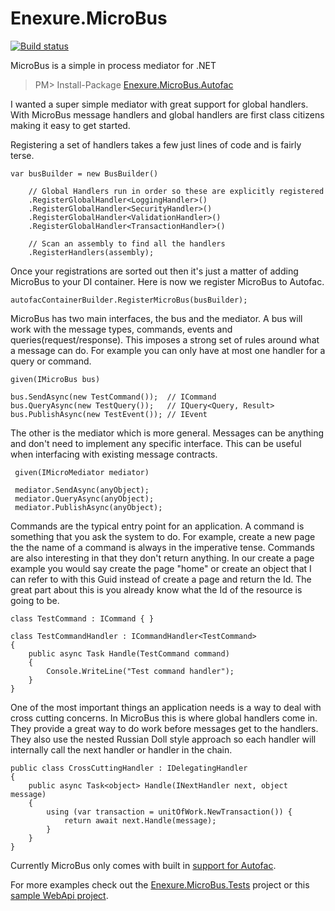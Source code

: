Enexure.MicroBus
=================
[![Build status](https://ci.appveyor.com/api/projects/status/nwb1ebtfxiedyput/branch/master?svg=true)](https://ci.appveyor.com/project/Daniel45729/enexure-microbus/branch/master)

MicroBus is a simple in process mediator for .NET

> PM> Install-Package [Enexure.MicroBus.Autofac](https://www.nuget.org/packages/Enexure.MicroBus.Autofac/)

I wanted a super simple mediator with great support for global handlers. With MicroBus message handlers and global handlers are first class citizens making it easy to get started.

Registering a set of handlers takes a few just lines of code and is fairly terse.

    var busBuilder = new BusBuilder()
        
        // Global Handlers run in order so these are explicitly registered
        .RegisterGlobalHandler<LoggingHandler>()
        .RegisterGlobalHandler<SecurityHandler>()
        .RegisterGlobalHandler<ValidationHandler>()
        .RegisterGlobalHandler<TransactionHandler>()
        
        // Scan an assembly to find all the handlers
        .RegisterHandlers(assembly);

Once your registrations are sorted out then it's just a matter of adding MicroBus to your DI container. Here is now we register MicroBus to Autofac.

    autofacContainerBuilder.RegisterMicroBus(busBuilder);

MicroBus has two main interfaces, the bus and the mediator. A bus will work with the message types, commands, events and queries(request/response). This imposes a strong set of rules around what a message can do. For example you can only have at most one handler for a query or command.

    given(IMicroBus bus)
    
    bus.SendAsync(new TestCommand());  // ICommand
    bus.QueryAsync(new TestQuery());   // IQuery<Query, Result>
    bus.PublishAsync(new TestEvent()); // IEvent

The other is the mediator which is more general. Messages can be anything and don't need to implement any specific interface. This can be useful when interfacing with existing message contracts.

     given(IMicroMediator mediator)
     
     mediator.SendAsync(anyObject);
     mediator.QueryAsync(anyObject);
     mediator.PublishAsync(anyObject);

Commands are the typical entry point for an application. A command is something that you ask the system to do. For example, create a new page the the name of a command is always in the imperative tense. Commands are also interesting in that they don't return anything. In our create a page example you would say create the page "home" or create an object that I can refer to with this Guid instead of create a page and return the Id. The great part about this is you already know what the Id of the resource is going to be.

    class TestCommand : ICommand { }
    
    class TestCommandHandler : ICommandHandler<TestCommand>
    {
        public async Task Handle(TestCommand command)
        {
            Console.WriteLine("Test command handler");
        }
    }

One of the most important things an application needs is a way to deal with cross cutting concerns. In MicroBus this is where global handlers come in. They provide a great way to do work before messages get to the handlers. They also use the nested Russian Doll style approach so each handler will internally call the next handler or handler in the chain. 

    public class CrossCuttingHandler : IDelegatingHandler
    {
        public async Task<object> Handle(INextHandler next, object message)
        {
            using (var transaction = unitOfWork.NewTransaction()) {
                return await next.Handle(message);
            }
        }
    }

Currently MicroBus only comes with built in [support for Autofac](https://www.nuget.org/packages/Enexure.MicroBus.Autofac/).

For more examples check out the [Enexure.MicroBus.Tests](https://github.com/Lavinski/Enexure.MicroBus/tree/master/src/Enexure.MicroBus.Tests) project or this [sample WebApi project](https://github.com/Lavinski/Website.MicroBus.Sample).

    
